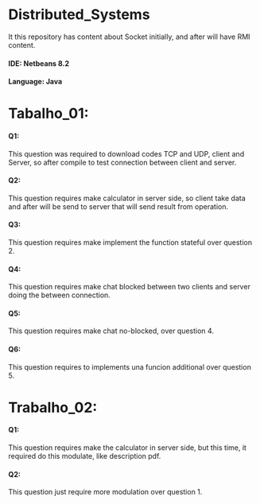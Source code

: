 # Distributed_Systems
It this repository has content about Socket initially, and after will have RMI content.
#### IDE: Netbeans 8.2
#### Language: Java
# Tabalho_01:
#### Q1: 
This question was required to download codes TCP and UDP, client and Server, so after compile to test connection between client and server.
#### Q2: 
This question requires make calculator in server side, so client take data and after will be send to server that will send result from operation.
#### Q3: 
This question requires make implement the function stateful over question 2.
#### Q4: 
This question requires make chat blocked between two clients and server doing the between connection.
#### Q5: 
This question requires make chat no-blocked, over question 4.
#### Q6: 
This question requires to implements una funcion additional over question 5. 
# Trabalho_02:
#### Q1: 
This question requires make the calculator in server side, but this time, it required do this modulate, like description pdf.
#### Q2: 
This question just require more modulation over question 1.
